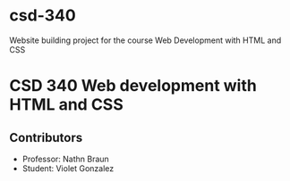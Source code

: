 # csd-340
Website building project for the course Web Development with HTML and CSS

<h1>CSD 340 Web development with HTML and CSS</h1>
<h2>Contributors</h2>
<ul>
  <li>Professor: Nathn Braun</li>
  <li>Student: Violet Gonzalez</li>
</ul>
